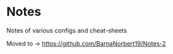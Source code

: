 # Notes
Notes of various configs and cheat-sheets

Moved to -> https://github.com/BarnaNorbert19/Notes-2
